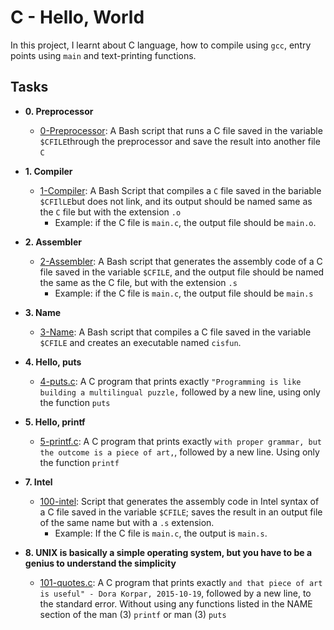 # **C - Hello, World**
In this project, I learnt about C language, how to compile using `gcc`,
entry points using `main` and text-printing functions.
## Tasks 
- **0. Preprocessor**

  - [0-Preprocessor](./0-processor): A Bash script that runs a C file saved in the variable `$CFILE`through the preprocessor and save the result into another file `C`

- **1. Compiler**
  - [1-Compiler](./1-compiler): A Bash Script that compiles a `C` file saved in the bariable `$CFIlLE`but does not link, and its output should be named same as the `C` file but with the extension `.o`
     * Example: if the C file is `main.c`, the output file should be `main.o`.
    
- **2. Assembler**
  - [2-Assembler](./2-assembler): A Bash script that generates the assembly code of a C file saved in the variable `$CFILE`, and the output file should be named the same as the C file, but with the extension `.s`
    * Example: if the C file is `main.c`, the output file should be `main.s`

- **3. Name**
  - [3-Name](./3-name): A Bash script that compiles a C file saved in the variable `$CFILE` and creates an executable named `cisfun`.

- **4. Hello, puts**
  - [4-puts.c](./4-puts.c): A C program that prints exactly `"Programming is like building a multilingual puzzle,` followed by a new line, using only the function `puts`

- **5. Hello, printf**
  - [5-printf.c](./5-printf.c): A C program that prints exactly `with proper grammar, but the outcome is a piece of art,`, followed by a new line. Using only the function `printf`

- **7. Intel**
  - [100-intel](./100-intel): Script that generates the assembly code in Intel syntax of a C file saved in the variable `$CFILE`; saves the result in an output file of the same name but with a `.s` extension.
    * Example: If the C file is `main.c`, the output is `main.s`.

- **8. UNIX is basically a simple operating system, but you have to be a genius to understand the simplicity**
  - [101-quotes.c](./101-quotes.c): A C program that prints exactly `and that piece of art is useful" - Dora Korpar, 2015-10-19`, followed by a new line, to the standard error. Without using any functions listed in the NAME section of the man (3) `printf` or man (3) `puts`



